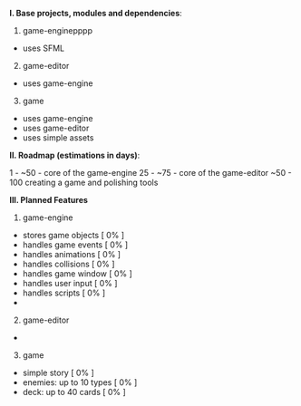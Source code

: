**I. Base projects, modules and dependencies**:

1) game-enginepppp
 - uses SFML

2) game-editor
 - uses game-engine
	
3) game
 - uses game-engine
 - uses game-editor
 - uses simple assets

**II. Roadmap (estimations in days)**:

1  - ~50 - core of the game-engine
25 - ~75 - core of the game-editor
~50 - 100 creating a game and polishing tools

**III. Planned Features**
1) game-engine
 - stores game objects		    [         0%         ] 
 - handles game events		    [         0%         ]
 - handles animations			    [         0%         ]
 - handles collisions			    [         0%         ]
 - handles game window		    [         0%         ]
 - handles user input			    [         0%         ]
 - handles scripts				    [         0%         ]
 - 
2) game-editor
 -
3) game
 - simple story              [         0%         ]
 - enemies: up to 10 types   [         0%         ]
 - deck: up to 40 cards      [         0%         ]
